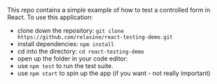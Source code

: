 This repo contains a simple example of how to test a controlled form in React. To use this application:

- clone down the repository: `git clone https://github.com/relasine/react-testing-demo.git`
- install dependencies: `npm install`
- cd into the directory: `cd react-testing-demo`
- open up the folder in your code editor:
- use `npm test` to run the test suite.
- use `npm start` to spin up the app (if you want - not really important)
